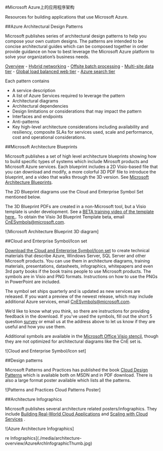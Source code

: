<properties 
    pageTitle="Application Architecture on Microsoft Azure" 
    description="Architecture overview that covers common design patterns" 
    services="" 
    documentationCenter="" 
    authors="Rboucher" 
    manager="jwhit" 
    editor="mattshel"/>

<tags 
    ms.service="multiple" 
    ms.workload="na" 
    ms.tgt_pltfrm="na" 
    ms.devlang="na" 
    ms.topic="article" 
    ms.date="07/06/2015" 
    ms.author="robb"/>

#Microsoft Azure上的应用程序架构

Resources for building applications that use Microsoft Azure.

##Azure Architectural Design Patterns

Microsoft publishes series of architectural design patterns to help you compose your own custom designs.
The patterns are intended to be concise architectural guides which can be composed together in order provide guidance on how to best leverage the Microsoft Azure platform to solve your organization’s business needs.

[Overview](../azure-architectures-cpif-overview/) - 
[Hybrid networking](../azure-architectures-cpif-infrastructure-hybrid-networking/) - 
[Offsite batch processing](../azure-architectures-cpif-foundation-offsite-batch-processing-tier/) -
[Multi-site data tier](../azure-architectures-cpif-foundation-multi-site-data-tier/) -
[Global load balanced web tier](../azure-architectures-cpif-foundation-global-load-balanced-web-tier/) -
[Azure search tier](../azure-architectures-cpif-foundation-azure-search-tier/)

Each  pattern contains

*   A service description
*   A list of Azure Services required to leverage the pattern
*   Architectural diagrams
*   Architectural dependencies
*   Design limitations or considerations that may impact the pattern
*   Interfaces and endpoints
*   Anti-patterns
*   Key high-level architecture considerations including availability and resiliency, composite SLAs for services used, scale and performance, cost and operational considerations.

##Microsoft Architecture Blueprints

Microsoft publishes a set of high level architecture blueprints showing how to build specific types of systems which include  Mirosoft products and Microsoft Azure services.
Each blueprint includes a 2D Visio-based file that you can download and modify, a more colorful 3D PDF file to introduce the blueprint, and a video that walks through the 3D version.
See 
[Microsoft Architecture Blueprints](http://msdn.microsoft.com/dn630664).

The 2D Blueprint diagrams use the Cloud and Enterprise Symbol Set mentioned below.

The 3D Blueprint PDFs are created in a non-Microsoft tool, but a Visio template is under development.
See a [BETA training video of the template here.](http://aka.ms/3dBlueprintTemplate).
To obtain the Visio 3d Blueprint Template beta, email [CnESymbols@microsoft.com](mailto:CnESymbols@microsoft.com).

![Microsoft Architecture Blueprint 3D diagram]

##Cloud and Enterprise Symbol/Icon set

[Download the Cloud and Enterprise Symbol/Icon set](http://aka.ms/CnESymbols) to create technical materials that describe Azure, Windows Server, SQL Server and other Microsoft products.
You can use them in architecture diagrams, training materials, presentations, datasheets, infographics, whitepapers and even 3rd party books if the book trains people to use Microsoft products.
The symbols are in Visio and PNG formats.
Instructions on how to use the PNGs in PowerPoint are included.

The symbol set ships quarterly and is updated as new services are released.
If you want a preview of the newest release, which may include additional Azure services, email [CnESymbols@microsoft.com](mailto:CnESymbols@microsoft.com).

We’d like to know what you think, so there are instructions for providing feedback in the download.
If you've used the symbols, fill out the short 5 question [survey](http://aka.ms/azuresymbolssurveyv2) or email us at the address above to let us know if they are useful and how you use them.

Additional symbols are available in the [Microsoft Office Visio stencil](http://www.microsoft.com/en-us/download/details.aspx?id=35772), though they are not optimized for architectural diagrams like the CnE set is.

![Cloud and Enterprise Symbol/Icon set]

##Design patterns

Microsoft Patterns and Practices has published the book [Cloud Design Patterns](http://msdn.microsoft.com/library/dn568099.aspx) which is available both on MSDN and in PDF download.
There is also a large format poster available which lists all the patterns.

![Patterns and Practices Cloud Patterns Poster]

##Architecture Infographics

Microsoft publishes several architecture related posters/infographics.
They include [Building Real-World Cloud Applications](http://azure.microsoft.com/documentation/infographics/building-real-world-cloud-apps/) and [Scaling with Cloud Services](http://azure.microsoft.com/documentation/infographics/cloud-services/) .

![Azure Architecture Infographics]


re Infographics](./media/architecture-overview/AzureArchInfographicThumb.jpg)
